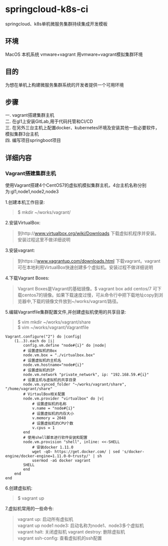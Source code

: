 springcloud-k8s-ci
========
springcloud、k8s单机微服务集群持续集成开发模板


## 环境
MacOS           本机系统
vmware+vagrant  用vmware+vagrant模拟集群环境

## 目的
为想在单机上构建微服务集群系统的开发者提供一个可用环境

## 步骤
一. vagrant搭建集群主机  
二. 在gl1上安装GitLab,用于代码托管和CI/CD  
三. 在另外三台主机上配置docker、kubernetes环境及安装其他一些必要软件，模拟集群3台主机  
四. 编写项目springboot项目

## 详细内容
### Vagrant搭建集群主机
使用Vagrant搭建4个CentOS7的虚拟机模拟集群主机，4台主机名称分别为:gl1,node1,node2,node3

1.创建本机工作目录:  
>$ mkdir ~/works/vagrant/

2.安装VirtualBox:  
>到http://www.virtualbox.org/wiki/Downloads 下载虚拟机程序并安装。安装过程这里不做详细说明

3.安装vagrant:  
>到https://www.vagrantup.com/downloads.html 下载vagrant。vagrant可在本地利用VirtualBox快速创建多个虚拟机。安装过程不做详细说明

4.下载Vagrant Boxes:  
>Vagrant Boxes是Vagrant的基础镜像。$ vagrant box add centos/7 可下载centos7的镜像。如果下载速度过慢，可从命令行中把下载地址copy到浏览器中,下载的镜像文件放到~/works/vagrant/路径。  

5.编辑Vagrantfile集群配置文件,并创建虚拟机使用的共享目录:  
>$ vim mkdir ~/works/vagrant/share  
$ vim ~/works/vagrant/Vagrantfile
```shell
Vagrant.configure("2") do |config|
	(1..3).each do |i|
		config.vm.define "node#{i}" do |node|
		# 设置虚拟机的Box
		node.vm.box = "./virtualbox.box"
		# 设置虚拟机的主机名
		node.vm.hostname="node#{i}"
		# 设置虚拟机的IP
		node.vm.network "private_network", ip: "192.168.59.#{i}"
		# 设置主机与虚拟机的共享目录
		node.vm.synced_folder "~/works/vagrant/share", "/home/vagrant/share"
		# VirtaulBox相关配置
		node.vm.provider "virtualbox" do |v|
			# 设置虚拟机的名称
			v.name = "node#{i}"
			# 设置虚拟机的内存大小  
			v.memory = 2048
			# 设置虚拟机的CPU个数
			v.cpus = 1
		end
		# 使用shell脚本进行软件安装和配置
		node.vm.provision "shell", inline: <<-SHELL
			# 安装docker 1.11.0
			wget -qO- https://get.docker.com/ | sed 's/docker-engine/docker-engine=1.11.0-0~trusty/' | sh
			usermod -aG docker vagrant
		SHELL
		end
	end
end
```

6.创建虚拟机:
>$ vagrant up

7.虚拟机常用的一些命令:
>vagrant up:			启动所有虚拟机  
>vagrant up node1 node3:	启动名称为node1、node3多个虚拟机  
>vagrant halt:			关闭虚拟机
>vagrant destroy:		删除虚拟机  
>vagrant ssh-config:		查看虚拟机的ssh配置
